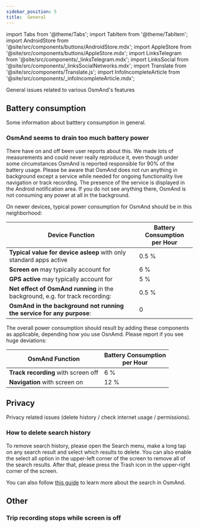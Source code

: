 ```yaml
---
sidebar_position: 5
title:  General
---
```


import Tabs from '@theme/Tabs';
import TabItem from '@theme/TabItem';
import AndroidStore from '@site/src/components/buttons/AndroidStore.mdx';
import AppleStore from '@site/src/components/buttons/AppleStore.mdx';
import LinksTelegram from '@site/src/components/_linksTelegram.mdx';
import LinksSocial from '@site/src/components/_linksSocialNetworks.mdx';
import Translate from '@site/src/components/Translate.js';
import InfoIncompleteArticle from '@site/src/components/_infoIncompleteArticle.mdx';

<InfoIncompleteArticle/>

General issues related to various OsmAnd's features

## Battery consumption
Some information about batttery consumption in general.

### OsmAnd seems to drain too much battery power

There have on and off been user reports about this. We made lots of measurements and could never really reproduce it, even though under some circumstances OsmAnd is reported responsible for 90% of the battery usage. Please be aware that OsmAnd does not run anything in background except a service while needed for ongoing functionality live navigation or track recording. The presence of the service is displayed in the Android notification area. If you do not see anything there, OsmAnd is not consuming any power at all in the background.

On newer devices, typical power consumption for OsmAnd should be in this neighborhood:  

Device Function | Battery Consumption <br /> per Hour
--- | ---
**Typical value for device asleep** with only standard apps active | 0.5 %
**Screen on** may typically account for | 6 %
**GPS active** may typically account for | 5 %
**Net effect of OsmAnd running** in the background, e.g. for track recording: | 0.5 %
**OsmAnd in the background not running the service for any purpose**: | 0

The overall power consumption should result by adding these components as applicable, depending
how you use OsnAmd. Please report if you see huge deviations:

OsmAnd Function | Battery Consumption <br /> per Hour
--- | ---
**Track recording** with screen off | 6 %
**Navigation**  with screen on | 12 %


## Privacy
Privacy related issues (delete history / check internet usage / permissions).

### How to delete search history
To remove search history, please open the Search menu, make a long tap on any search result and select which results to delete. You can also enable the select all option in the upper-left corner of the screen to remove all of the search results. After that, please press the Trash icon in the upper-right corner of the screen.

You can also follow [this guide](/docs/documentation/search) to learn more about the search in OsmAnd.


## Other

### Trip recording stops while screen is off